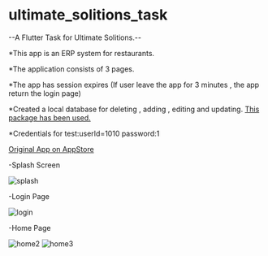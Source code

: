 # ultimate_solitions_task

--A Flutter Task for Ultimate Solitions.--

*This app is an ERP system for restaurants.

*The application consists of 3 pages.

*The app has session expires (If user leave the app for 3 minutes , the app return the login page)

*Created a local database for deleting , adding , editing and updating. [This package has been used.](https://pub.dev/packages/sqflite/install)

*Credentials for test:userId=1010 password:1

[Original App on AppStore](https://apps.apple.com/cy/app/onyx-orders-delivery/id1524308854?l=tr)


-Splash Screen

![splash](https://user-images.githubusercontent.com/127307051/224324626-ea7692de-7693-42d4-b96f-dec358a4a6b5.png)

-Login Page

![login](https://user-images.githubusercontent.com/127307051/224324684-9f29d1cc-99d1-4b90-84f4-aaf9e0472525.png)

-Home Page

![home2](https://user-images.githubusercontent.com/127307051/224581209-7c6ba377-e582-4a91-9af6-c59ec50add7d.png)
![home3](https://user-images.githubusercontent.com/127307051/224581213-11bb0cbe-2405-4a4d-92e5-58928e4000ce.png)













